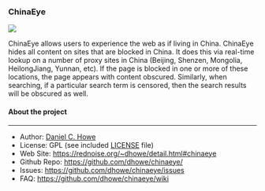 ### ChinaEye

<img src="http://rednoise.org/daniel/img/chinaeye.jpg"/>

ChinaEye allows users to experience the web as if living in China. ChinaEye hides all content on sites that are blocked in China. It does this via real-time lookup on a number of proxy sites in China (Beijing, Shenzen, Mongolia, HeilongJiang, Yunnan, etc). If the page is blocked in one or more of these locations, the page appears with content obscured. Similarly, when searching, if a particular search term is censored, then the search results will be obscured as well.

#### About the project
--------
* Author:         [Daniel C. Howe](https://rednoise.org/daniel)
* License:			  GPL (see included [LICENSE](https://github.com/dhowe/RiTa/blob/master/LICENSE) file)
* Web Site:       https://rednoise.org/~dhowe/detail.html#chinaeye
* Github Repo:    https://github.com/dhowe/chinaeye/
* Issues:    https://github.com/dhowe/chinaeye/issues
* FAQ:    https://github.com/dhowe/chinaeye/wiki

&nbsp;

